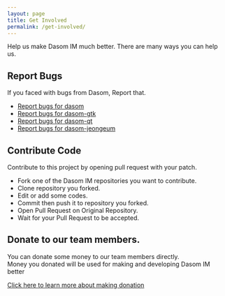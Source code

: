 ```yaml
---
layout: page
title: Get Involved
permalink: /get-involved/
---
```


Help us make Dasom IM much better. There are many ways you can help us.

## Report Bugs

If you faced with bugs from Dasom, Report that.

 - [Report bugs for dasom](https://github.com/dasom-im/dasom/issues)
 - [Report bugs for dasom-gtk](https://github.com/dasom-im/dasom-gtk/issues)
 - [Report bugs for dasom-qt](https://github.com/dasom-im/dasom-qt/issues)
 - [Report bugs for dasom-jeongeum](https://github.com/dasom-im/dasom-jeongeum/issues)

## Contribute Code

Contribute to this project by opening pull request with your patch.

 - Fork one of the Dasom IM repositories you want to contribute.
 - Clone repository you forked.
 - Edit or add some codes.
 - Commit then push it to repository you forked.
 - Open Pull Request on Original Repository.
 - Wait for your Pull Request to be accepted.

## Donate to our team members.
You can donate some money to our team members directly.<br>
Money you donated will be used for making and developing Dasom IM better

[Click here to learn more about making donation](/donate/)

